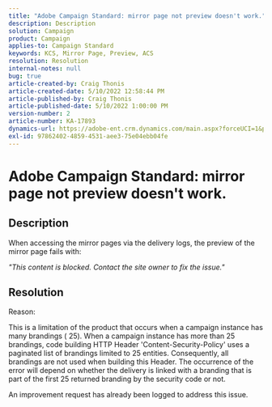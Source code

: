 ```yaml
---
title: "Adobe Campaign Standard: mirror page not preview doesn't work."
description: Description
solution: Campaign
product: Campaign
applies-to: Campaign Standard
keywords: KCS, Mirror Page, Preview, ACS
resolution: Resolution
internal-notes: null
bug: true
article-created-by: Craig Thonis
article-created-date: 5/10/2022 12:58:44 PM
article-published-by: Craig Thonis
article-published-date: 5/10/2022 1:00:00 PM
version-number: 2
article-number: KA-17893
dynamics-url: https://adobe-ent.crm.dynamics.com/main.aspx?forceUCI=1&pagetype=entityrecord&etn=knowledgearticle&id=4c3c54e6-60d0-ec11-a7b5-00224809ccc2
exl-id: 97862402-4859-4531-aee3-75e04ebb04fe
---
```

# Adobe Campaign Standard: mirror page not preview doesn't work.

## Description


When accessing the mirror pages via the delivery logs, the preview of the mirror page fails with:

*"This content is blocked. Contact the site owner to fix the issue."*


## Resolution


Reason:

This is a limitation of the product that occurs when a campaign instance has many brandings ( 25). When a campaign instance has more than 25 brandings, code building HTTP Header 'Content-Security-Policy' uses a paginated list of brandings limited to 25 entities. Consequently, all brandings are not used when building this Header. The occurrence of the error will depend on whether the delivery is linked with a branding that is part of the first 25 returned branding by the security code or not.

An improvement request has already been logged to address this issue.
